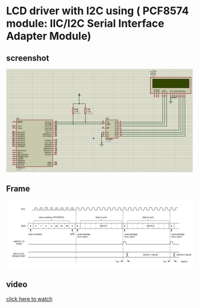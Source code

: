 # LCD driver with I2C using ( PCF8574 module: IIC/I2C Serial Interface Adapter Module)

## screenshot
![](https://github.com/abdelrahman99999/LCD_I2C/blob/main/files/proteus.png?raw=true)

## Frame
![](https://github.com/abdelrahman99999/LCD_I2C/blob/main/files/frame.png?raw=true)

## video
[click here to watch](https://youtu.be/9qSjg0fYTGs)
